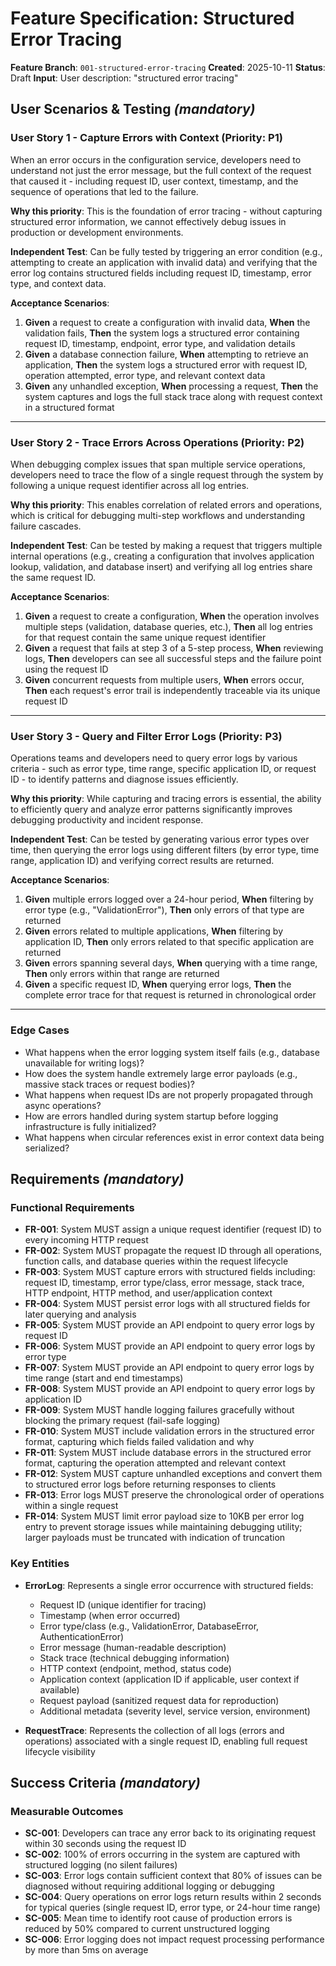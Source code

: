 # Feature Specification: Structured Error Tracing

**Feature Branch**: `001-structured-error-tracing`
**Created**: 2025-10-11
**Status**: Draft
**Input**: User description: "structured error tracing"

## User Scenarios & Testing *(mandatory)*

### User Story 1 - Capture Errors with Context (Priority: P1)

When an error occurs in the configuration service, developers need to understand not just the error message, but the full context of the request that caused it - including request ID, user context, timestamp, and the sequence of operations that led to the failure.

**Why this priority**: This is the foundation of error tracing - without capturing structured error information, we cannot effectively debug issues in production or development environments.

**Independent Test**: Can be fully tested by triggering an error condition (e.g., attempting to create an application with invalid data) and verifying that the error log contains structured fields including request ID, timestamp, error type, and context data.

**Acceptance Scenarios**:

1. **Given** a request to create a configuration with invalid data, **When** the validation fails, **Then** the system logs a structured error containing request ID, timestamp, endpoint, error type, and validation details
2. **Given** a database connection failure, **When** attempting to retrieve an application, **Then** the system logs a structured error with request ID, operation attempted, error type, and relevant context data
3. **Given** any unhandled exception, **When** processing a request, **Then** the system captures and logs the full stack trace along with request context in a structured format

---

### User Story 2 - Trace Errors Across Operations (Priority: P2)

When debugging complex issues that span multiple service operations, developers need to trace the flow of a single request through the system by following a unique request identifier across all log entries.

**Why this priority**: This enables correlation of related errors and operations, which is critical for debugging multi-step workflows and understanding failure cascades.

**Independent Test**: Can be tested by making a request that triggers multiple internal operations (e.g., creating a configuration that involves application lookup, validation, and database insert) and verifying all log entries share the same request ID.

**Acceptance Scenarios**:

1. **Given** a request to create a configuration, **When** the operation involves multiple steps (validation, database queries, etc.), **Then** all log entries for that request contain the same unique request identifier
2. **Given** a request that fails at step 3 of a 5-step process, **When** reviewing logs, **Then** developers can see all successful steps and the failure point using the request ID
3. **Given** concurrent requests from multiple users, **When** errors occur, **Then** each request's error trail is independently traceable via its unique request ID

---

### User Story 3 - Query and Filter Error Logs (Priority: P3)

Operations teams and developers need to query error logs by various criteria - such as error type, time range, specific application ID, or request ID - to identify patterns and diagnose issues efficiently.

**Why this priority**: While capturing and tracing errors is essential, the ability to efficiently query and analyze error patterns significantly improves debugging productivity and incident response.

**Independent Test**: Can be tested by generating various error types over time, then querying the error logs using different filters (by error type, time range, application ID) and verifying correct results are returned.

**Acceptance Scenarios**:

1. **Given** multiple errors logged over a 24-hour period, **When** filtering by error type (e.g., "ValidationError"), **Then** only errors of that type are returned
2. **Given** errors related to multiple applications, **When** filtering by application ID, **Then** only errors related to that specific application are returned
3. **Given** errors spanning several days, **When** querying with a time range, **Then** only errors within that range are returned
4. **Given** a specific request ID, **When** querying error logs, **Then** the complete error trace for that request is returned in chronological order

---

### Edge Cases

- What happens when the error logging system itself fails (e.g., database unavailable for writing logs)?
- How does the system handle extremely large error payloads (e.g., massive stack traces or request bodies)?
- What happens when request IDs are not properly propagated through async operations?
- How are errors handled during system startup before logging infrastructure is fully initialized?
- What happens when circular references exist in error context data being serialized?

## Requirements *(mandatory)*

### Functional Requirements

- **FR-001**: System MUST assign a unique request identifier (request ID) to every incoming HTTP request
- **FR-002**: System MUST propagate the request ID through all operations, function calls, and database queries within the request lifecycle
- **FR-003**: System MUST capture errors with structured fields including: request ID, timestamp, error type/class, error message, stack trace, HTTP endpoint, HTTP method, and user/application context
- **FR-004**: System MUST persist error logs with all structured fields for later querying and analysis
- **FR-005**: System MUST provide an API endpoint to query error logs by request ID
- **FR-006**: System MUST provide an API endpoint to query error logs by error type
- **FR-007**: System MUST provide an API endpoint to query error logs by time range (start and end timestamps)
- **FR-008**: System MUST provide an API endpoint to query error logs by application ID
- **FR-009**: System MUST handle logging failures gracefully without blocking the primary request (fail-safe logging)
- **FR-010**: System MUST include validation errors in the structured error format, capturing which fields failed validation and why
- **FR-011**: System MUST include database errors in the structured error format, capturing the operation attempted and relevant context
- **FR-012**: System MUST capture unhandled exceptions and convert them to structured error logs before returning responses to clients
- **FR-013**: Error logs MUST preserve the chronological order of operations within a single request
- **FR-014**: System MUST limit error payload size to 10KB per error log entry to prevent storage issues while maintaining debugging utility; larger payloads must be truncated with indication of truncation

### Key Entities

- **ErrorLog**: Represents a single error occurrence with structured fields:
  - Request ID (unique identifier for tracing)
  - Timestamp (when error occurred)
  - Error type/class (e.g., ValidationError, DatabaseError, AuthenticationError)
  - Error message (human-readable description)
  - Stack trace (technical debugging information)
  - HTTP context (endpoint, method, status code)
  - Application context (application ID if applicable, user context if available)
  - Request payload (sanitized request data for reproduction)
  - Additional metadata (severity level, service version, environment)

- **RequestTrace**: Represents the collection of all logs (errors and operations) associated with a single request ID, enabling full request lifecycle visibility

## Success Criteria *(mandatory)*

### Measurable Outcomes

- **SC-001**: Developers can trace any error back to its originating request within 30 seconds using the request ID
- **SC-002**: 100% of errors occurring in the system are captured with structured logging (no silent failures)
- **SC-003**: Error logs contain sufficient context that 80% of issues can be diagnosed without requiring additional logging or debugging
- **SC-004**: Query operations on error logs return results within 2 seconds for typical queries (single request ID, error type, or 24-hour time range)
- **SC-005**: Mean time to identify root cause of production errors is reduced by 50% compared to current unstructured logging
- **SC-006**: Error logging does not impact request processing performance by more than 5ms on average
